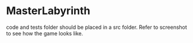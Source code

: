 # MasterLabyrinth
code and tests folder should be placed in a src folder. Refer to screenshot to see how the game looks like.
